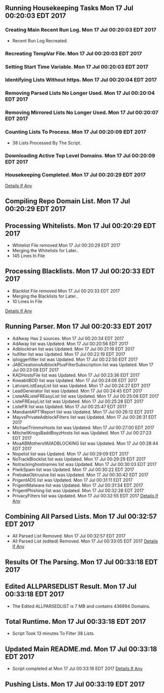 ## Running Housekeeping Tasks Mon 17 Jul 00:20:03 EDT 2017
### Creating Main Recent Run Log. Mon 17 Jul 00:20:03 EDT 2017
* Recent Run Log Recreated.

### Recreating TempVar File. Mon 17 Jul 00:20:03 EDT 2017

### Setting Start Time Variable. Mon 17 Jul 00:20:03 EDT 2017

### Identifying Lists Without https. Mon 17 Jul 00:20:04 EDT 2017

### Removing Parsed Lists No Longer Used. Mon 17 Jul 00:20:04 EDT 2017

### Removing Mirrored Lists No Longer Used. Mon 17 Jul 00:20:07 EDT 2017

### Counting Lists To Process. Mon 17 Jul 00:20:09 EDT 2017
* 38 Lists Processed By The Script. 

### Downloading Active Top Level Domains. Mon 17 Jul 00:20:09 EDT 2017

### Housekeeping Completed. Mon 17 Jul 00:20:29 EDT 2017

[Details If Any](https://raw.githubusercontent.com/deathbybandaid/piholeparser/master/RecentRunLogs/-Running-Housekeeping-Tasks.txt)

## Compiling Repo Domain List. Mon 17 Jul 00:20:29 EDT 2017
## Processing Whitelists. Mon 17 Jul 00:20:29 EDT 2017
* Whitelist File removed Mon 17 Jul 00:20:29 EDT 2017
* Merging the Whitelists for Later..
* 145 Lines In File

## Processing Blacklists. Mon 17 Jul 00:20:33 EDT 2017
* Blacklist File removed Mon 17 Jul 00:20:33 EDT 2017
* Merging the Blacklists for Later..
* 10 Lines In File

[Details If Any](https://raw.githubusercontent.com/deathbybandaid/piholeparser/master/RecentRunLogs/-Compiling-Repo-Domain-List.txt)

## Running Parser. Mon 17 Jul 00:20:33 EDT 2017
* AdAway Has 2 sources. Mon 17 Jul 00:20:34 EDT 2017
* AdAway list was Updated. Mon 17 Jul 00:20:56 EDT 2017
* AdblockIran list was Updated. Mon 17 Jul 00:21:19 EDT 2017
* hufilter list was Updated. Mon 17 Jul 00:22:19 EDT 2017
* iploggerfilter list was Updated. Mon 17 Jul 00:22:50 EDT 2017
* JABCreationsAdblockPlusFilterSubscription list was Updated. Mon 17 Jul 00:23:08 EDT 2017
* KADHostsFile list was Updated. Mon 17 Jul 00:23:36 EDT 2017
* KowabitBOD list was Updated. Mon 17 Jul 00:24:06 EDT 2017
* LatvianListEasyList list was Updated. Mon 17 Jul 00:24:27 EDT 2017
* LeadGenerator list was Updated. Mon 17 Jul 00:24:45 EDT 2017
* ListeARListeFREasyList list was Updated. Mon 17 Jul 00:25:06 EDT 2017
* ListeFREasyList list was Updated. Mon 17 Jul 00:25:28 EDT 2017
* ListeFR list was Updated. Mon 17 Jul 00:25:47 EDT 2017
* MandiantAPT1Report list was Updated. Mon 17 Jul 00:26:12 EDT 2017
* MayvsPrivateAdblockFilters list was Updated. Mon 17 Jul 00:26:31 EDT 2017
* MichaelTrimmsHosts list was Updated. Mon 17 Jul 00:27:00 EDT 2017
* MitchellKrogsBaddBoyzHosts list was Updated. Mon 17 Jul 00:27:23 EDT 2017
* MoaABMotherofAllADBLOCKING list was Updated. Mon 17 Jul 00:28:44 EDT 2017
* Nopelist list was Updated. Mon 17 Jul 00:29:09 EDT 2017
* NoTrackBlocklist list was Updated. Mon 17 Jul 00:29:29 EDT 2017
* Notrackinghostnames list was Updated. Mon 17 Jul 00:30:03 EDT 2017
* PiwikSpam list was Updated. Mon 17 Jul 00:30:22 EDT 2017
* PrebakeObtrusive list was Updated. Mon 17 Jul 00:30:42 EDT 2017
* PrigentADS list was Updated. Mon 17 Jul 00:31:11 EDT 2017
* PrigentMalware list was Updated. Mon 17 Jul 00:31:34 EDT 2017
* PrigentPhishing list was Updated. Mon 17 Jul 00:32:28 EDT 2017
* PrivacyFilters list was Updated. Mon 17 Jul 00:32:55 EDT 2017
[Details If Any](https://raw.githubusercontent.com/deathbybandaid/piholeparser/master/RecentRunLogs/-Running-Parser.txt)

## Combining All Parsed Lists. Mon 17 Jul 00:32:57 EDT 2017
* All Parsed List Removed. Mon 17 Jul 00:32:57 EDT 2017
* All Parsed List (edited) Removed. Mon 17 Jul 00:33:05 EDT 2017
[Details If Any](https://raw.githubusercontent.com/deathbybandaid/piholeparser/master/RecentRunLogs/-Combining-All-Parsed-Lists.txt)

## Results Of The Parsing. Mon 17 Jul 00:33:18 EDT 2017
## Edited ALLPARSEDLIST Result. Mon 17 Jul 00:33:18 EDT 2017
* The Edited ALLPARSEDLIST is 7 MB and contains 	436994 Domains.

## Total Runtime. Mon 17 Jul 00:33:18 EDT 2017
* Script Took 13 minutes To Filter 38 Lists.

## Updated Main README.md. Mon 17 Jul 00:33:18 EDT 2017

* Script completed at Mon 17 Jul 00:33:18 EDT 2017
[Details If Any](https://raw.githubusercontent.com/deathbybandaid/piholeparser/master/RecentRunLogs/-Results-Of-The-Parsing.txt)

## Pushing Lists. Mon 17 Jul 00:33:19 EDT 2017
